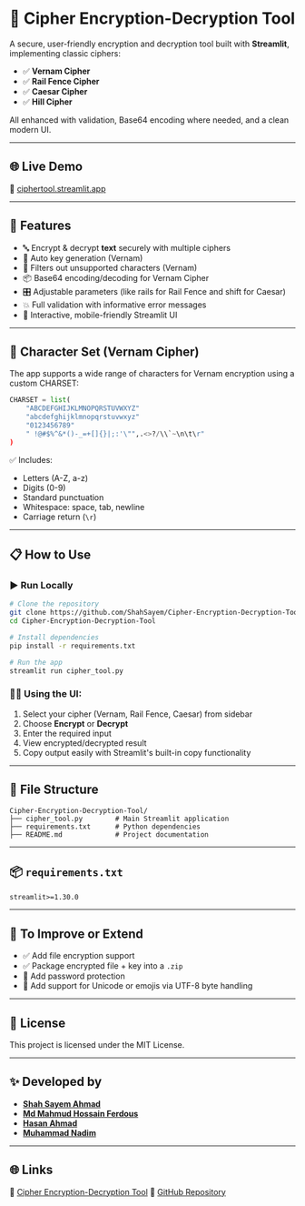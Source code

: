 # 🔐 Cipher Encryption-Decryption Tool

A secure, user-friendly encryption and decryption tool built with **Streamlit**, implementing classic ciphers:

- ✅ **Vernam Cipher**
- ✅ **Rail Fence Cipher**
- ✅ **Caesar Cipher**
- ✅ **Hill Cipher**

All enhanced with validation, Base64 encoding where needed, and a clean modern UI.

---

## 🌐 Live Demo

🔗 [ciphertool.streamlit.app](https://ciphertool.streamlit.app/)

---

## 🚀 Features

- 🔤 Encrypt & decrypt **text** securely with multiple ciphers
- 🔑 Auto key generation (Vernam)
- 🧼 Filters out unsupported characters (Vernam)
- 📦 Base64 encoding/decoding for Vernam Cipher
- 🎛️ Adjustable parameters (like rails for Rail Fence and shift for Caesar)
- 💥 Full validation with informative error messages
- 🎨 Interactive, mobile-friendly Streamlit UI

---

## 🧩 Character Set (Vernam Cipher)

The app supports a wide range of characters for Vernam encryption using a custom CHARSET:

```python
CHARSET = list(
    "ABCDEFGHIJKLMNOPQRSTUVWXYZ"
    "abcdefghijklmnopqrstuvwxyz"
    "0123456789"
    " !@#$%^&*()-_=+[]{}|;:'\"",.<>?/\\`~\n\t\r"
)
```

✅ Includes:
- Letters (A-Z, a-z)
- Digits (0-9)
- Standard punctuation
- Whitespace: space, tab, newline
- Carriage return (`\r`)

---

## 📋 How to Use

### ▶️ Run Locally

```bash
# Clone the repository
git clone https://github.com/ShahSayem/Cipher-Encryption-Decryption-Tool.git
cd Cipher-Encryption-Decryption-Tool

# Install dependencies
pip install -r requirements.txt

# Run the app
streamlit run cipher_tool.py
```

### 🧑‍💻 Using the UI:

1. Select your cipher (Vernam, Rail Fence, Caesar) from sidebar
2. Choose **Encrypt** or **Decrypt**
3. Enter the required input
4. View encrypted/decrypted result
5. Copy output easily with Streamlit's built-in copy functionality

---

## 📁 File Structure

```
Cipher-Encryption-Decryption-Tool/
├── cipher_tool.py        # Main Streamlit application
├── requirements.txt      # Python dependencies
├── README.md             # Project documentation
```

---

## 📦 `requirements.txt`

```
streamlit>=1.30.0
```

---

## 📌 To Improve or Extend

- ✅ Add file encryption support
- ✅ Package encrypted file + key into a `.zip`
- 🔐 Add password protection
- 🧾 Add support for Unicode or emojis via UTF-8 byte handling

---

## 📜 License

This project is licensed under the MIT License.

---

## ✨ Developed by
- **[Shah Sayem Ahmad](https://shahsayem.netlify.app/)** 
- **[Md Mahmud Hossain Ferdous](https://www.linkedin.com/in/ferdousmh/)** 
- **[Hasan Ahmad](https://www.linkedin.com/in/hasan-ahmad-502391204/)** 
- **[Muhammad Nadim](https://www.linkedin.com/in/muhammad-nadim-183b2921a/)** 

---

## 🌐 Links
🔗 [Cipher Encryption-Decryption Tool](https://ciphertool.streamlit.app/)
🔗 [GitHub Repository](https://github.com/ShahSayem/Cipher-Encryption-Decryption-Tool)

